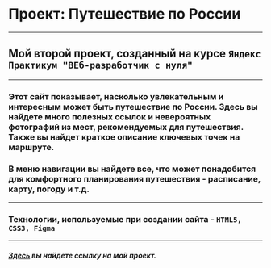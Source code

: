 # Проект: Путешествие по России
---

## Мой второй проект, созданный на курсе `Яндекс Практикум "ВЕб-разработчик с нуля"`
***
### Этот сайт показывает, насколько увлекательным и интересным может быть путешествие по России. Здесь вы найдете много полезных ссылок и невероятных фотографий из мест, рекомендуемых для путешествия. Также вы найдет краткое описание ключевых точек на маршруте. 
### В меню навигации вы найдете все, что может понадобится для комфортного планирования путешествия - расписание, карту, погоду и т.д.
***
### Технологии, используемые при создании сайта - `HTML5, CSS3, Figma`
***
##### *[Здесь](https://polinalashchanka.github.io/russian-travel/) вы найдете ссылку на мой проект.*
